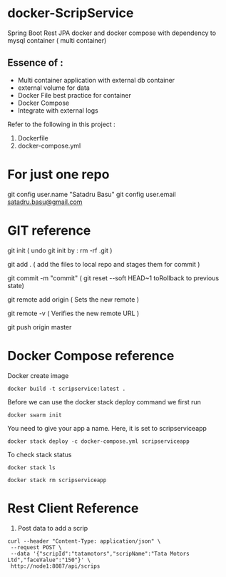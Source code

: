 # docker-ScripService
Spring Boot Rest JPA docker and docker compose with dependency to mysql container ( multi container)

## Essence of :
 - Multi container application with external db container
 - external volume for data
 - Docker File best practice for container
 - Docker Compose
 - Integrate with external logs


Refer to the following in this project :

1. Dockerfile
2. docker-compose.yml

For just one repo
==================
git config user.name "Satadru Basu"
git config user.email satadru.basu@gmail.com



GIT reference
=============
 git init   ( undo git init by : rm -rf .git )
 
 git add .  ( add the files to local repo and stages them for commit ) 
 
 git commit -m "commit"  ( git reset --soft HEAD~1 toRollback to previous state) 
 

 git remote add origin <remote repoURL>  ( Sets the new remote ) 
 
 git remote -v                ( Verifies the new remote URL ) 
 
 git push origin master 
 
 
 Docker Compose reference
 =========================
 Docker create image
 
 ```docker build -t scripservice:latest .```
 
 Before we can use the docker stack deploy command we first run 
 
 ```docker swarm init```
 
 
 You need to give your app a name. Here, it is set to scripserviceapp
 
 
 ```docker stack deploy -c docker-compose.yml scripserviceapp```
 
 To check stack status
 
 ```docker stack ls```
 
 ```docker stack rm scripserviceapp```
 
 Rest Client Reference
 =======================
 1. Post data to add a scrip
 
 ```
 curl --header "Content-Type: application/json" \
  --request POST \
  --data '{"scripId":"tatamotors","scripName":"Tata Motors Ltd","faceValue":"150"}' \
  http://node1:8087/api/scrips
 ```
 

